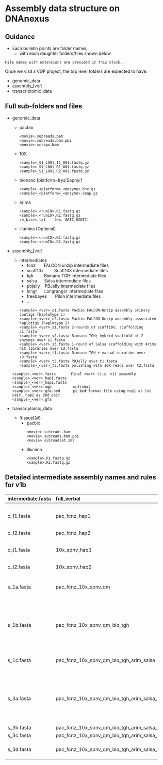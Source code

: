 # Assembly data structure on DNAnexus


## Guidance
* Each bulletin points are folder names,
  * with each daughter folders/files shown below

```
File names with extensions are provided in this block.
```

Once we visit a VGP project, the top level folders are expected to have:
* genomic_data
* assembly_\[ver\]
* transcriptomic_data

## Full sub-folders and files

* genomic_data
  * pacbio
    ```
    <movie>.subreads.bam
    <movie>.subreads.bam.pbi
    <movie>.scraps.bam
    ```
  * 10X
    ```
    <sample>_S1_L001_I1_001.fastq.gz
    <sample>_S1_L001_R1_001.fastq.gz
    <sample>_S1_L001_R2_001.fastq.gz
    ```
  * bionano [platform=Irys|Saphyr]
    ```
    <sample>_<platform>_<enzyme>.bnx.gz
    <sample>_<platform>_<enzyme>.cmap.gz
    ```
  * arima
    ```
    <sample>.<runID>.R1.fastq.gz
    <sample>.<runID>.R2.fastq.gz
    re_bases.txt	(ex. GATC,GANTC)
    ```
  * illumina (Optional)
    ```
    <sample>.<runID>.R1.fastq.gz
    <sample>.<runID>.R2.fastq.gz
    ```

* assembly_\[ver\]
  * intermediates
    * fcnz   &nbsp;&nbsp;&nbsp;&nbsp;&nbsp; FALCON unzip intermediate files
    * scaff10x	&nbsp;&nbsp;&nbsp;&nbsp;&nbsp;&nbsp;&nbsp; Scaff10X intermediate files
    * tgh &nbsp;&nbsp;&nbsp;&nbsp;&nbsp;&nbsp;&nbsp; Bionano TGH intermediate files
    * salsa &nbsp;&nbsp;&nbsp;&nbsp; Salsa intermediate files
    * pbjelly &nbsp;&nbsp; PBJelly intermediate files
    * longr &nbsp;&nbsp;&nbsp;&nbsp; Longranger intermediate files
    * freebayes &nbsp;&nbsp;&nbsp;&nbsp;&nbsp; Pilon intermediate files
    * ...
    ```
    <sample>_<ver>_c1.fasta	Pacbio FALCON-Unzip assembly primary contigs (haplotype 1)
    <sample>_<ver>_c2.fasta	Pacbio FALCON-Unzip assembly associated haplotigs (haplotype 2)
    <sample>_<ver>_s1.fasta	2-rounds of scaff10x; scaffolding c1.fasta
    <sample>_<ver>_s2.fasta	Bionano TGH; hybrid scaffold of 2 enzymes over s1.fasta
    <sample>_<ver>_s3.fasta	1-round of Salsa scaffolding with Arima hiC libraries over s2.fasta
    <sample>_<ver>_t1.fasta	Bionano TGH + manual curation over s3.fasta
    <sample>_<ver>_t2.fasta	PBJelly over t1.fasta
    <sample>_<ver>_t3.fasta	polishing with 10X reads over t2.fasta
    ```

  ```
  <sample>_<ver>.fasta       Final <ver> (i.e. v1) assembly
  <sample>_<ver>_hap1.fasta
  <sample>_<ver>_hap2.fasta
  <sample>_<ver>.agp          optional
  <sample>_<ver>.gfa.bed      pe bed format file using hap1 as 1st pair, hap2 as 2nd pair
  <sample>_<ver>.gfa
  ```

* transcriptomic_data
  * \[tissue\]{#}
    * pacbio
      ```
      <movie>.subreads.bam
      <movie>.subreads.bam.pbi
      <movie>.subreadset.xml
      ```
    * illumina
      ```
      <sample>.R1.fastq.gz
      <sample>.R2.fastq.gz
      ```

## Detailed intermediate assembly names and rules for v1b

| intermediate.fasta	| full_verbal | description |
|:------------- | :---------- | :-----------|
|c_f1.fasta	| pac_fcnz_hap1	| pac_fcnz_hap#: Pacbio FALCONunzip assembly hap# |
|c_f2.fasta	|pac_fcnz_hap2	||
|c_t1.fasta	|10x_spnv_hap1	|10x_spnv_hap#: 10X Genomics Supernova assembly hap# |
|c_t2.fasta	|10x_spnv_hap2	||
|s_1a.fasta	|pac_fcnz_10x_spnv_qm	|qm: 2-rounds of quickmerge joining pac_fcnz_hap1 and 10x_spnv_hap1
|s_1b.fasta	|pac_fcnz_10x_spnv_qm_bio_tgh	|bio_tgh: bionano TGH; hybrid scaffold of 2 enzymes. *Make sure to include the NOT_SCAFFOLDED leftovers.*|
|s_1c.fasta	|pac_fcnz_10x_spnv_qm_bio_tgh_arim_salsa | arim_salsa: 1-round of Salsa scaffolding from Arima hiC libraries |
|s_3a.fasta	|pac_fcnz_10x_spnv_qm_bio_tgh_arim_salsa_bio_tgh_all	|bio_tgh_all: bio_tgh, this time including pac_fcnz_hap2. Again, don't forget to include the *NOT_SCAFFOLDED leftovers.* |
|s_3b.fasta|	pac_fcnz_10x_spnv_qm_bio_tgh_arim_salsa_bio_tgh_all_pbjl|	pbjelly |
|s_3c.fasta|	pac_fcnz_10x_spnv_qm_bio_tgh_arim_salsa_bio_tgh_all_pbjl_arrow|	arrow |
|s_3d.fasta	|pac_fcnz_10x_spnv_qm_bio_tgh_arim_salsa_bio_tgh_all_pbjl_arrow_pilon2	|2 rounds of pilon with 10X illumina reads |
